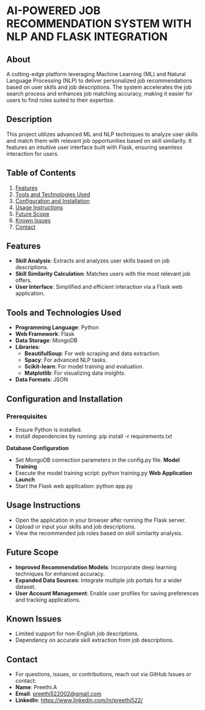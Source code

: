 # AI-POWERED JOB RECOMMENDATION SYSTEM WITH NLP AND FLASK INTEGRATION

## About
A cutting-edge platform leveraging Machine Learning (ML) and Natural Language Processing (NLP) to deliver personalized job recommendations based on user skills and job descriptions. The system accelerates the job search process and enhances job matching accuracy, making it easier for users to find roles suited to their expertise.

## Description
This project utilizes advanced ML and NLP techniques to analyze user skills and match them with relevant job opportunities based on skill similarity. It features an intuitive user interface built with Flask, ensuring seamless interaction for users.

## Table of Contents
1. [Features](#features)
2. [Tools and Technologies Used](#tools-and-technologies-used)
3. [Configuration and Installation](#configuration-and-installation)
4. [Usage Instructions](#usage-instructions)
5. [Future Scope](#future-scope)
6. [Known Issues](#known-issues)
7. [Contact](#contact)

## Features
- **Skill Analysis**: Extracts and analyzes user skills based on job descriptions.
- **Skill Similarity Calculation**: Matches users with the most relevant job offers.
- **User Interface**: Simplified and efficient interaction via a Flask web application.

## Tools and Technologies Used
- **Programming Language**: Python
- **Web Framework**: Flask
- **Data Storage**: MongoDB
- **Libraries**:
  - **BeautifulSoup**: For web scraping and data extraction.
  - **Spacy**: For advanced NLP tasks.
  - **Scikit-learn**: For model training and evaluation.
  - **Matplotlib**: For visualizing data insights.
- **Data Formats**: JSON

## Configuration and Installation

### Prerequisites
- Ensure Python is installed.
- Install dependencies by running: pip install -r requirements.txt

**Database Configuration**
- Set MongoDB connection parameters in the config.py file.
**Model Training**
- Execute the model training script: python training.py
**Web Application Launch**
- Start the Flask web application: python app.py

## Usage Instructions
- Open the application in your browser after running the Flask server.
- Upload or input your skills and job descriptions.
- View the recommended job roles based on skill similarity analysis.
  
## Future Scope
- **Improved Recommendation Models**: Incorporate deep learning techniques for enhanced accuracy.
- **Expanded Data Sources**: Integrate multiple job portals for a wider dataset.
- **User Account Management**: Enable user profiles for saving preferences and tracking applications.
  
## Known Issues
- Limited support for non-English job descriptions.
- Dependency on accurate skill extraction from job descriptions.
  
## Contact
- For questions, issues, or contributions, reach out via GitHub Issues or contact:
- **Name**: Preethi.A
- **Email**: preethi522002@gmail.com
- **LinkedIn**: https://www.linkedin.com/in/preethi522/
